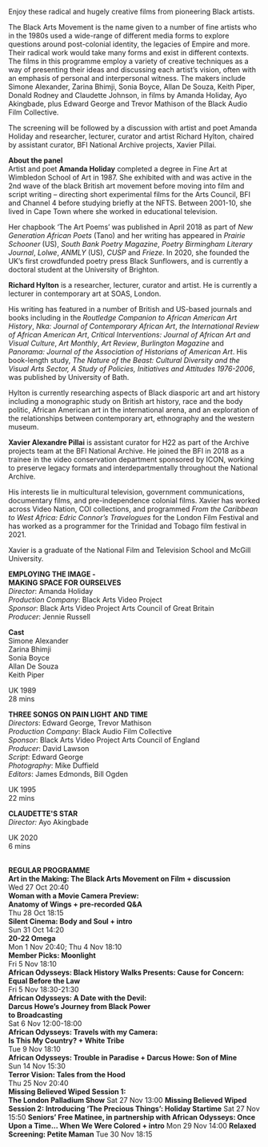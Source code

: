
Enjoy these radical and hugely creative films from pioneering Black artists.

The Black Arts Movement is the name given to a number of fine artists who in the 1980s used a wide-range of different media forms to explore questions around post-colonial identity, the legacies of Empire and more. Their radical work would take many forms and exist in different contexts. The films in this programme employ a variety of creative techniques as a way of presenting their ideas and discussing each artist’s vision, often with an emphasis of personal and interpersonal witness. The makers include Simone Alexander, Zarina Bhimji, Sonia Boyce, Allan De Souza, Keith Piper, Donald Rodney and Claudette Johnson, in films by Amanda Holiday, Ayo Akingbade, plus Edward George and Trevor Mathison of the Black Audio Film Collective.

The screening will be followed by a discussion with artist and poet Amanda Holiday and researcher, lecturer, curator and artist Richard Hylton, chaired by assistant curator, BFI National Archive projects, Xavier Pillai.<br>

**About the panel**<br>
Artist and poet **Amanda Holiday** completed a degree in Fine Art at Wimbledon School of Art in 1987. She exhibited with and was active in the 2nd wave of the black British art movement before moving into film and script writing – directing short experimental films for the Arts Council, BFI and Channel 4 before studying briefly at the NFTS. Between 2001-10, she lived in Cape Town where she worked in educational television.

Her chapbook ‘The Art Poems’ was published in April 2018 as part of _New Generation African Poets_ (Tano) and her writing has appeared in _Prairie Schooner_ (US), _South Bank Poetry Magazine_, _Poetry Birmingham Literary Journal_, _Lolwe_, _ANMLY_ (US), _CUSP_ and _Frieze_. In 2020, she founded the UK’s first crowdfunded poetry press Black Sunflowers, and is currently a doctoral student at the University of Brighton.

**Richard Hylton** is a researcher, lecturer, curator and artist. He is currently a lecturer in contemporary art at SOAS, London.

His writing has featured in a number of British and US-based journals and books including in the _Routledge Companion to African American Art History_, _Nka: Journal of Contemporary African Art_, _the International Review of African American Art_, _Critical Interventions: Journal of African Art and Visual Culture_, _Art Monthly_, _Art Review_, _Burlington Magazine_ and _Panorama: Journal of the Association of Historians of American Art_. His book-length study,  _The Nature of the Beast: Cultural Diversity and the Visual Arts Sector, A Study of Policies, Initiatives and Attitudes 1976-2006_, was published by University  of Bath.

Hylton is currently researching aspects of Black diasporic art and art history including a monographic study on British art history, race and the body politic, African American art in the international arena, and an exploration of the relationships between contemporary art, ethnography and the western museum.

**Xavier Alexandre Pillai** is assistant curator for H22 as part of the Archive projects team at the BFI National Archive. He joined the BFI in 2018 as a trainee in the video conservation department sponsored by ICON, working to preserve legacy formats and interdepartmentally throughout the National Archive.

His interests lie in multicultural television, government communications, documentary films, and pre-independence colonial films. Xavier has worked across Video Nation, COI collections, and programmed _From the Caribbean to West Africa: Edric Connor’s_ _Travelogues_ for the London Film Festival and has worked as a programmer for the Trinidad and Tobago film festival in 2021.

Xavier is a graduate of the National Film and Television School and  McGill University.<br>


**EMPLOYING THE IMAGE -  
MAKING SPACE FOR OURSELVES**<br>
_Director_: Amanda Holiday<br>
_Production Company_: Black Arts Video Project<br>
_Sponsor_: Black Arts Video Project Arts Council of Great Britain<br>
_Producer_: Jennie Russell<br>

**Cast**<br>
Simone Alexander<br>
Zarina Bhimji<br>
Sonia Boyce<br>
Allan De Souza<br>
Keith Piper<br>

UK 1989<br>
28 mins<br>

**THREE SONGS ON PAIN LIGHT AND TIME**<br>
_Directors_: Edward George, Trevor Mathison  
_Production Company_: Black Audio Film Collective  
_Sponsor_:  Black Arts Video Project Arts Council of England  
_Producer_: David Lawson  
_Script_: Edward George  
_Photography_: Mike Duffield  
_Editors_: James Edmonds, Bill Ogden<br>

UK 1995<br>
22 mins<br>

**CLAUDETTE'S STAR**<br>
_Director:_ Ayo Akingbade<br>

UK 2020<br>
6 mins<br>
<br>

**REGULAR PROGRAMME**<br>
**Art in the Making:  The Black Arts Movement on Film + discussion**<br>
Wed 27 Oct 20:40<br>
**Woman with a Movie Camera Preview:  
Anatomy of Wings + pre-recorded Q&A**<br>
Thu 28 Oct 18:15<br>
**Silent Cinema: Body and Soul + intro**<br>
Sun 31 Oct 14:20<br>
**20-22 Omega**<br>
Mon 1 Nov 20:40; Thu 4 Nov 18:10<br>
**Member Picks: Moonlight**<br>
Fri 5 Nov 18:10<br>
**African Odysseys: Black History Walks Presents: Cause for Concern: Equal Before the Law**<br>
Fri 5 Nov 18:30-21:30<br>
**African Odysseys: A Date with the Devil:  
Darcus Howe’s Journey from Black Power  
to Broadcasting**<br>
Sat 6 Nov 12:00-18:00<br>
**African Odysseys: Travels with my Camera:  
Is This My Country? + White Tribe**<br>
Tue 9 Nov 18:10<br>
**African Odysseys: Trouble in Paradise + Darcus Howe: Son of Mine**<br>
Sun 14 Nov 15:30<br>
**Terror Vision: Tales from the Hood**<br>
Thu 25 Nov 20:40<br>
**Missing Believed Wiped Session 1:  
The London Palladium Show**
Sat 27 Nov 13:00
**Missing Believed Wiped Session 2: Introducing ‘The Precious Things’: Holiday Startime**
Sat 27 Nov 15:50
**Seniors’ Free Matinee, in partnership with African Odysseys: Once Upon a Time... When We Were Colored + intro**
Mon 29 Nov 14:00
**Relaxed Screening: Petite Maman**
Tue 30 Nov 18:15

<!--stackedit_data:
eyJoaXN0b3J5IjpbLTc1Mjc0MDIxNl19
-->